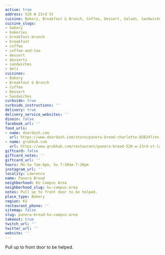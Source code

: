 ```yaml
---
active: true
address: 520 W 23rd St
cuisine: Bakery, Breakfast & Brunch, Coffee, Dessert, Salads, Sandwiches, Smoothies
cuisine_slugs:
- bakery
- bakeries
- breakfast-brunch
- breakfast
- coffee
- coffee-and-tea
- dessert
- desserts
- sandwiches
- deli
cuisines:
- Bakery
- Breakfast & Brunch
- Coffee
- Dessert
- Sandwiches
curbside: true
curbside_instructions: ''
delivery: true
delivery_service_websites: ''
dinein: false
facebook_url: ''
food_urls:
- name: doordash.com
  url: https://www.doordash.com/store/panera-bread-charlotte-858247/en-US
- name: grubhub.com
  url: https://www.grubhub.com/restaurant/panera-bread-520-w-23rd-st-lawrence/1328445
giftcard: false
giftcard_notes: ''
giftcard_url: ''
hours: Mo-Sa 7am-8pm, Su 7:30am-7:30pm
instagram_url: ''
locality: Lawrence
name: Panera Bread
neighborhood: KU Campus Area
neighborhood_slug: ku-campus-area
notes: Pull up to front door to be helped.
place_type: Bakery
region: KS
restaurant_phone: ''
sitemap: false
slug: panera-bread-ku-campus-area
takeout: true
twitch_url: ''
twitter_url: ''
website: ''
---
```


Pull up to front door to be helped.